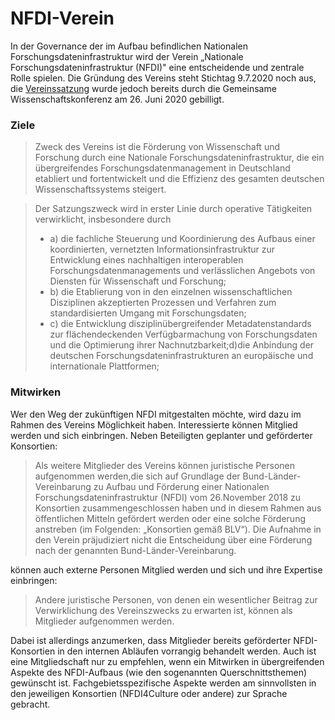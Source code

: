 # NFDI-Verein

In der Governance der im Aufbau befindlichen Nationalen Forschungsdateninfrastruktur wird der Verein „Nationale Forschungsdateninfrastruktur (NFDI)" eine entscheidende und zentrale Rolle spielen.
Die Gründung des Vereins steht Stichtag 9.7.2020 noch aus, die [Vereinssatzung](https://cdn.website-editor.net/25abfc2078d74313bbe63818c335df0e/files/uploaded/Satzung%2520NFDI%2520eV_final.pdf) wurde jedoch bereits durch die Gemeinsame Wissenschaftskonferenz am 26. Juni 2020 gebilligt.

### Ziele
> Zweck des Vereins ist die Förderung von Wissenschaft und Forschung durch eine Nationale Forschungsdateninfrastruktur, die ein übergreifendes Forschungsdatenmanagement in Deutschland etabliert und fortentwickelt und die Effizienz des gesamten deutschen Wissenschaftssystems steigert.

> Der Satzungszweck wird in erster Linie durch operative Tätigkeiten verwirklicht, insbesondere durch
> * a) die fachliche Steuerung und Koordinierung des Aufbaus einer koordinierten, vernetzten Informationsinfrastruktur zur Entwicklung eines nachhaltigen interoperablen Forschungsdatenmanagements und verlässlichen Angebots von Diensten für Wissenschaft und Forschung;
> * b) die Etablierung von in den einzelnen wissenschaftlichen Disziplinen akzeptierten Prozessen und Verfahren zum standardisierten Umgang mit Forschungsdaten;
> * c) die Entwicklung disziplinübergreifender Metadatenstandards zur flächendeckenden Verfügbarmachung von Forschungsdaten und die Optimierung ihrer Nachnutzbarkeit;d)die Anbindung der deutschen Forschungsdateninfrastrukturen an europäische und internationale Plattformen;

### Mitwirken
Wer den Weg der zukünftigen NFDI mitgestalten möchte, wird dazu im Rahmen des Vereins Möglichkeit haben. Interessierte können Mitglied werden und sich einbringen. Neben Beteiligten geplanter und geförderter Konsortien:

> Als weitere Mitglieder des Vereins können juristische Personen aufgenommen werden,die sich auf Grundlage der Bund-Länder-Vereinbarung zu Aufbau und Förderung einer Nationalen Forschungsdateninfrastruktur (NFDI) vom 26.November 2018 zu Konsortien zusammengeschlossen haben und in diesem Rahmen aus öffentlichen Mitteln gefördert werden oder eine solche Förderung anstreben (im Folgenden: „Konsortien gemäß BLV“). Die Aufnahme in den Verein präjudiziert nicht die Entscheidung über eine Förderung nach der genannten Bund-Länder-Vereinbarung.

können auch externe Personen Mitglied werden und sich und ihre Expertise einbringen:

> Andere juristische Personen, von denen ein wesentlicher Beitrag zur Verwirklichung des Vereinszwecks zu erwarten ist, können als Mitglieder aufgenommen werden.

Dabei ist allerdings anzumerken, dass Mitglieder bereits geförderter NFDI-Konsortien in den internen Abläufen vorrangig behandelt werden. Auch ist eine Mitgliedschaft nur zu empfehlen, wenn ein Mitwirken in übergreifenden Aspekte des NFDI-Aufbaus (wie den sogenannten Querschnittsthemen) gewünscht ist. Fachgebietsspezifische Aspekte werden am sinnvollsten in den jeweiligen Konsortien (NFDI4Culture oder andere) zur Sprache gebracht.






